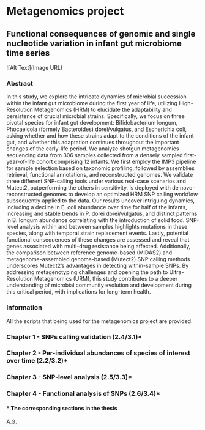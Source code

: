 # Metagenomics project
## Functional consequences of genomic and single nucleotide variation in infant gut microbiome time series 

![Alt Text](Image URL)

### Abstract 

In this study, we explore the intricate dynamics of microbial succession within the infant gut microbiome during the first year
of life, utilizing High-Resolution Metagenomics (HRM) to elucidate the adaptability and persistence of crucial microbial strains.
Specifically, we focus on three pivotal species for infant gut development: Bifidobacterium longum, Phocaeicola (formely Bacteroides)
dorei/vulgatus, and Escherichia coli, asking whether and how these
strains adapt to the conditions of the infant gut, and whether this
adaptation continues throughout the important changes of the
early-life period. We analyze shotgun metagenomics sequencing
data from 306 samples collected from a densely sampled first-year-of-life cohort comprising 12 infants. We first employ the IMP3
pipeline for sample selection based on taxonomic profiling, followed
by assemblies retrieval, functional annotations, and reconstructed
genomes. We validate three different SNP-calling tools under various real-case scenarios and Mutect2, outperforming the others
in sensitivity, is deployed with de novo-reconstructed genomes
to develop an optimized HRM SNP calling workflow subsequently
applied to the data. Our results uncover intriguing dynamics, including a decline in E. coli abundance over time for half of the infants,
increasing and stable trends in P. dorei dorei/vulgatus, and distinct
patterns in B. longum abundance correlating with the introduction of solid food. SNP-level analysis within and between samples
highlights mutations in these species, along with temporal strain
replacement events. Lastly, potential functional consequences of
these changes are assessed and reveal that genes associated with
multi-drug resistance being affected. Additionally, the comparison between reference genome-based (MIDAS2) and metagenome-assembled genome-based (Mutect2) SNP calling methods underscores Mutect2’s advantages in detecting within-sample SNPs. By
addressing metagenotyping challenges and opening the path to
Ultra-Resolution Metagenomics (URM), this study contributes to a
deeper understanding of microbial community evolution and development during this critical period, with implications for long-term
health.

### Information
All the scripts that being used for the metagenomics project are provided.

### Chapter 1 - SNPs calling validation (2.4/3.1)*

### Chapter 2 - Per-individual abundances of species of interest over time (2.2/3.2)*

### Chapter 3 - SNP-level analysis (2.5/3.3)*
 
### Chapter 4 - Functional analysis of SNPs (2.6/3.4)*

#### * The corresponding sections in the thesis
A.G.

